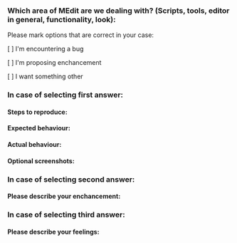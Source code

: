 ### Which area of MEdit are we dealing with? (Scripts, tools, editor in general, functionality, look):

Please mark options that are correct in your case:

[ ] I'm encountering a bug

[ ] I'm proposing enchancement

[ ] I want something other

### In case of selecting first answer:
#### Steps to reproduce:
#### Expected behaviour:
#### Actual behaviour:
#### Optional screenshots:

### In case of selecting second answer:
#### Please describe your enchancement:

### In case of selecting third answer:
#### Please describe your feelings:
